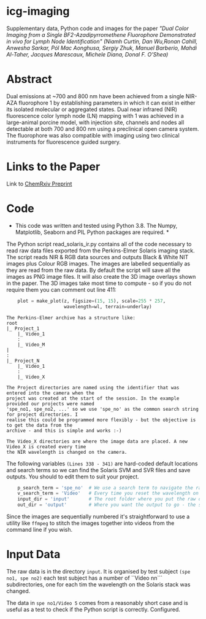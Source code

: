 # icg-imaging
Supplementary data, Python code and images for the paper _"Dual Color Imaging from a Single BF2-Azadipyrromethene Fluorophore Demonstrated in vivo for Lymph Node Identification" (Niamh Curtin, Dan Wu,Ronan Cahill, Anwesha Sarkar, Pól Mac Aonghusa, Sergiy Zhuk, Manuel Barberio, Mahdi Al-Taher, Jacques Marescaux, Michele Diana, Donal F. O’Shea)_

# Abstract
Dual emissions at ~700 and 800 nm have been achieved from a single NIR-AZA fluorophore 1 by establishing parameters in which it can exist in either its isolated molecular or aggregated states. Dual near infrared (NIR) fluorescence color lymph node (LN) mapping with 1 was achieved in a large-animal porcine model, with injection site, channels and nodes all detectable at both 700 and 800 nm using a preclinical open camera system. The fluorophore was also compatible with imaging using two clinical instruments for fluorescence guided surgery.

# Links to the Paper
Link to [ChemRxiv Preprint](https://chemrxiv.org/articles/preprint/Dual_Color_Imaging_from_a_Single_BF2-Azadipyrromethene_Fluorophore_Demonstrated_in_vivo_for_Lymph_Node_Identification/13203641)

# Code

* This code was written and tested using Python 3.8. The Numpy, Matplotlib, Seaborn and PIL Python packages are required. *

The Python script read_solaris_ir.py contains all of the code necessary to read raw data files exported from the Perkins-Elmer Solaris imaging stack. The script reads NIR & RGB data sources and outputs Black & White NIT images plus Colour RGB images. The images are labelled sequentially as they are read from the raw data. By default the script will save all the images as PNG image files. It will also create the 3D image overlays shown in the paper. The 3D images take most time to compute - so if you do not require them you can comment out line 411:
```Python
    plot = make_plot(z, figsize=(15, 15), scale=255 * 257, 
                     wavelength=wl, terrain=underlay)
```

    The Perkins-Elmer archive has a structure like:
    root
    |_ Project_1
        |_ Video_1
        :
        |_ Video_M
    |
    :
    |_ Project_N
        |_ Video_1
        :
        |_ Video_X
        
    The Project directories are named using the identifier that was entered into the camera when the 
    project was created at the start of the session. In the example provided our projects were named
    'spe_no1, spe_no2, ...' so we use 'spe_no' as the common search string for project directories. I 
    realise this could be programmed more flexibly - but the objective is to get the data from the
    archive - and this is simple and works :-)
    
    The Video_X directories are where the image data are placed. A new Video_X is created every time 
    the NIR wavelength is changed on the camera. 
    
The following variables ```(Lines 338 - 341)``` are hard-coded default locations and search terms so we can find the Solaris SVM and SVR files and save outputs. You should to edit them to suit your project.
```Python
    p_search_term = 'spe_no'  # We use a search term to navigate the raw data, you netered this in the system when you created the project
    v_search_term = 'Video'   # Every time you reset the wavelength on the DSolaris stack a new Video XX directory is created under the project
    input_dir = 'input'       # The root folder where you put the raw data
    out_dir = 'output'        # Where you want the output to go - the script will use the same project/video subdirectory structurefrom the input folder
```

Since the images are sequentially numbered it's straightforward to use a utility like ```ffmpeg``` to stitch the images together into videos from the command line if you wish. 

# Input Data
The raw data is in the directory ```input```. It is organised by test subject ```(spe no1, spe no2)``` each test subject has a number of ``Video nn``` subdirectories, one for each tim the wavelength on the Solaris stack was changed. 

The data in ```spe no1/Video 5```
comes from a reasonably short case and is useful as a test to check if the Python script is correctly. Configured. 